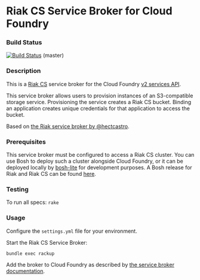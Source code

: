 # Riak CS Service Broker for Cloud Foundry 

### Build Status

[![Build Status](https://travis-ci.org/cloudfoundry-incubator/cf-riak-cs-broker.png?branch=master)](https://travis-ci.org/cloudfoundry-incubator/cf-riak-cs-broker) (master)


### Description

This is a [Riak CS](http://basho.com/riak-cloud-storage/) service broker for the Cloud Foundry [v2 services API](http://docs.cloudfoundry.org/services/api.html).

This service broker allows users to provision instances of an S3-compatible storage service.
Provisioning the service creates a Riak CS bucket.
Binding an application creates unique credentials for that application to access the bucket.

Based on [the Riak service broker by @hectcastro](https://github.com/hectcastro/cf-riak-service-broker).

### Prerequisites 

This service broker must be configured to access a Riak CS cluster.
You can use Bosh to deploy such a cluster alongside Cloud Foundry, or it can be deployed locally by [bosh-lite](https://github.com/cloudfoundry/bosh-lite) for development purposes.
A Bosh release for Riak and Riak CS can be found [here](https://github.com/cloudfoundry-incubator/cf-riak-cs-release).

### Testing

To run all specs: `rake`

### Usage 

Configure the `settings.yml` file for your environment.

Start the Riak CS Service Broker:

```
bundle exec rackup
```

Add the broker to Cloud Foundry as described by [the service broker documentation](http://docs.cloudfoundry.org/services/managing-service-brokers.html).
